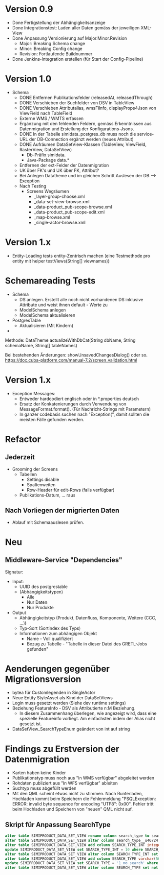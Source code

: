 # Version 0.9

* Done Fertigstellung der Abhängigkeitsanzeige
* Done Integrationstest: Laden aller Daten gemäss der jeweiligen XML-View
* Done Anpassung Versionierung auf Major.Minor.Revision
  * Major: Breaking Schema change
  * Minor: Breaking Config change
  * Revision: Fortlaufende Buildnummer
* Done Jenkins-Integration erstellen (für Start der Config-Pipeline) 


# Version 1.0

* Schema
  * DONE Entfernen Publikationsfelder (releasedAt, releasedThrough)
  * DONE Verschieben der Suchfelder von DSV in TableView
  * DONE Verschieben Attributalias, wmsFiInfo, displayProps4Json von ViewField nach TableField
  * Externe WMS / WMTS erfassen
  * Ergänzung mit den fehlenden Feldern, gemäss Erkenntnissen aus Datenmigration und Erstellung der
  Konfigurations-Jsons.
  * DONE In der Tabelle simidata_postgres_db muss noch die service-URL der DB-Connection ergänzt werden (neues Attribut)
  * DONE Aufräumen DataSetView-Klassen (TableView, ViewField, RasterView, DataSetView)
    * Db-Präfix simidata. 
    * Java-Package data.*
  * Entfernen der ext-Felder der Datenmigration    
  * UK über FK's und UK über FK, Attribut?
  * Bei Anlegen Datatheme und im gleichen Schritt Auslesen der DB --> Exception
  * Nach Testing
      * Screens Wegräumen
        * _layer-group-choose.xml
        * _data-set-view-browse.xml
        * _data-product_pub-scope-browse.xml
        * _data-product_pub-scope-edit.xml
        * _map-browse.xml
        * _single-actor-browse.xml
        
        
# Version 1.x
  * Entity-Loading tests entity-Zentrisch machen (eine Testmethode pro entity mit helper testViews(String[] viewnames))
        
        
# Schemareading Tests

* Schema 
  * DS anlegen. Erstellt alle noch nicht vorhandenen DS inklusive Attribute und weist ihnen default - Werte zu
  * ModelSchema anlegen
  * ModelSchema aktualisieren
* PostgresTable
  * Aktualisieren (Mit Kindern)
* 

Methode: DataTheme actualizeWithDbCat(String dbName, String schemaName, String[] tableNames)

Bei bestehenden Änderungen: showUnsavedChangesDialog() oder so.  https://doc.cuba-platform.com/manual-7.2/screen_validation.html
   
# Version 1.x
- Exception Messages: 
  - Entweder hardcodiert englisch oder in *.properties deutsch
  - Ersatz der Konkatenierungen durch Verwendung von MessageFormat.format(). (Für Nachricht-Strings mit Parametern)
  - In ganzer codebasis suchen nach "Exception(", damit sollten die meisten Fälle gefunden werden.

# Refactor

## Jederzeit

* Grooming der Screens
  * Tabellen
    * Settings disable
    * Spaltenweiten
    * Row-Header für edit-Rows (falls verfügbar)
  * Publikations-Datum, ... raus
  
## Nach Vorliegen der migrierten Daten

* Ablauf mit Schemaauslesen prüfen.


# Neu

## Middleware-Service "Dependencies"

Signatur:
* Input:
  * UUID des postgrestable
  * (Abhängigkeitstypen)
    * Alle
    * Nur Daten
    * Nur Produkte
* Output
  * Abhängigkeitstyp (Produkt, Datenfluss, Komponente, Weitere (CCC, ...))
  * Typ-Sort (Sortindex des Typs)
  * Informationen zum abhängigen Objekt
    * Name - Voll qualifiziert
    * Bezug zu Tabelle - "Tabelle in dieser Datei des GRETL-Jobs gefunden"
    
# Aenderungen gegenüber Migrationsversion
* bytea für Customlegenden in SingleActor
* Neue Entity StyleAsset als Kind der DataSetViews
* Login muss gesetzt werden (Siehe dev runtime settings)
* Beziehung FeatureInfo - DSV als Attributierte n:M Beziehung. 
  * In diesem Zusammenhang überlegen, wie angezeigt wird, dass eine spezielle Featureinfo vorliegt.
  Am einfachsten indem der Alias nicht gesetzt ist.
* DataSetView_SearchTypeEnum geändert von int auf string

# Findings zu Erstversion der Datenmigration
* Karten haben keine Kinder
* Publikationstyp muss noch aus "In WMS verfügbar" abgeleitet werden
* Rohdaten publiziert aus "In WFS verfügbar" ableiten
* Suchtyp muss abgefüllt werden
* Mit den QML scheint etwas nicht zu stimmen. Nach Runterladen, Hochladen kommt beim Speichern die Fehlermeldung "PSQLException: ERROR: invalid byte sequence for encoding "UTF8": 0x00". Fehler tritt beim Hochladen und Speichern von "neuen" QML nicht auf.

## Skript für Anpassung SearchType

```sql
alter table SIMIPRODUCT_DATA_SET_VIEW rename column search_type to search_type__u46724 ;
alter table SIMIPRODUCT_DATA_SET_VIEW alter column search_type__u46724 drop not null ;
alter table SIMIPRODUCT_DATA_SET_VIEW add column SEARCH_TYPE_INT integer ^
update SIMIPRODUCT_DATA_SET_VIEW set SEARCH_TYPE_INT = 10 where SEARCH_TYPE_INT is null ;
alter table SIMIPRODUCT_DATA_SET_VIEW alter column SEARCH_TYPE_INT set not null ;
alter table SIMIPRODUCT_DATA_SET_VIEW add column SEARCH_TYPE varchar(50) ^
update SIMIPRODUCT_DATA_SET_VIEW set SEARCH_TYPE = '1_no_search' where SEARCH_TYPE is null ;
alter table SIMIPRODUCT_DATA_SET_VIEW alter column SEARCH_TYPE set not null ;
```
    